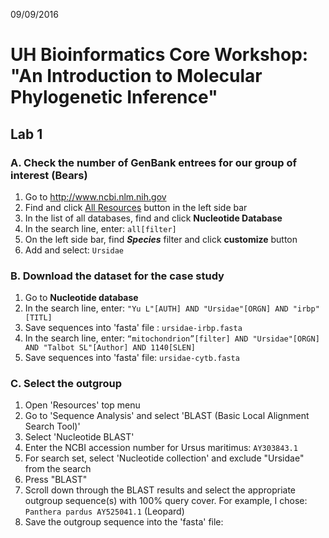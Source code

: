 09/09/2016

# UH Bioinformatics Core Workshop: <br/> "An Introduction to Molecular Phylogenetic Inference"

## Lab 1

### A. Check the number of GenBank entrees for our group of interest (Bears)
1. Go to http://www.ncbi.nlm.nih.gov
2. Find and click [All Resources](http://www.ncbi.nlm.nih.gov/guide/all/) button in the left side bar
3. In the list of all databases, find and click **Nucleotide Database**
4. In the search line, enter:
`all[filter]`
5. On the left side bar, find **_Species_** filter and click **customize** button
6. Add and select:
`Ursidae`

### B. Download the dataset for the case study
1. Go to **Nucleotide database**
2. In the search line, enter:
`"Yu L"[AUTH] AND "Ursidae"[ORGN] AND "irbp"[TITL]`
3. Save sequences into 'fasta' file : 
`ursidae-irbp.fasta`
4. In the search line, enter:
```“mitochondrion”[filter] AND "Ursidae"[ORGN] AND "Talbot SL"[Author] AND 1140[SLEN]```
5. Save sequences into 'fasta' file: 
`ursidae-cytb.fasta`

### C. Select the outgroup
1. Open 'Resources' top menu
2. Go to 'Sequence Analysis' and select 'BLAST (Basic Local Alignment Search Tool)'
3. Select 'Nucleotide BLAST'
4. Enter the NCBI accession number for Ursus maritimus:
`AY303843.1`
5. For search set, select 'Nucleotide collection' and exclude "Ursidae" from the search
6. Press "BLAST"
7. Scroll down through the BLAST results and select the appropriate outgroup sequence(s) with 100% query cover. For example, I chose:
`Panthera pardus AY525041.1` (Leopard)
8. Save the outgroup sequence into the 'fasta' file:




